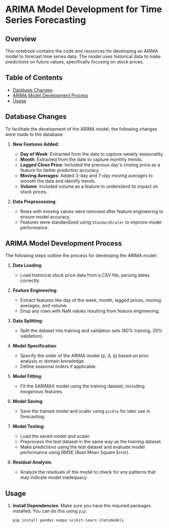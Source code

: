 # ARIMA Model Development for Time Series Forecasting

## Overview

This notebook contains the code and resources for developing an ARIMA model to forecast time series data. The model uses historical data to make predictions on future values, specifically focusing on stock prices.

## Table of Contents

- [Database Changes](#database-changes)
- [ARIMA Model Development Process](#arima-model-development-process)
- [Usage](#usage)

## Database Changes

To facilitate the development of the ARIMA model, the following changes were made to the database:

1. **New Features Added**:

   - **Day of Week**: Extracted from the date to capture weekly seasonality.
   - **Month**: Extracted from the date to capture monthly trends.
   - **Lagged Close Price**: Included the previous day's closing price as a feature for better prediction accuracy.
   - **Moving Averages**: Added 3-day and 7-day moving averages to smooth the data and identify trends.
   - **Volume**: Included volume as a feature to understand its impact on stock prices.

2. **Data Preprocessing**:
   - Rows with missing values were removed after feature engineering to ensure model accuracy.
   - Features were standardized using `StandardScaler` to improve model performance.

## ARIMA Model Development Process

The following steps outline the process for developing the ARIMA model:

1. **Data Loading**:

   - Load historical stock price data from a CSV file, parsing dates correctly.

2. **Feature Engineering**:

   - Extract features like day of the week, month, lagged prices, moving averages, and volume.
   - Drop any rows with NaN values resulting from feature engineering.

3. **Data Splitting**:

   - Split the dataset into training and validation sets (80% training, 20% validation).

4. **Model Specification**:

   - Specify the order of the ARIMA model (p, d, q) based on prior analysis or domain knowledge.
   - Define seasonal orders if applicable.

5. **Model Fitting**:

   - Fit the SARIMAX model using the training dataset, including exogenous features.

6. **Model Saving**:

   - Save the trained model and scaler using `pickle` for later use in forecasting.

7. **Model Testing**:

   - Load the saved model and scaler.
   - Preprocess the test dataset in the same way as the training dataset.
   - Make predictions using the test dataset and evaluate model performance using RMSE (Root Mean Square Error).

8. **Residual Analysis**:
   - Analyze the residuals of the model to check for any patterns that may indicate model inadequacy.

## Usage

1. **Install Dependencies**:
   Make sure you have the required packages installed. You can do this using `pip`:

   ```bash
   pip install pandas numpy scikit-learn statsmodels
   ```
